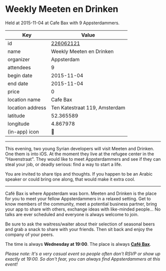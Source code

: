 # Weekly Meeten en Drinken
Held at 2015-11-04 at Cafe Bax with 9 Appsterdammers.
        
|Key|Value
|---|---|
|id|[226062121](https://www.meetup.com/appsterdam/events/226062121/)|
|name|Weekly Meeten en Drinken|
|organizer|Appsterdam|
|attendees|9|
|begin date|2015-11-04|
|end date|2015-11-04|
|price|0|
|location name|Cafe Bax|
|location address|Ten Katestraat 119, Amsterdam|
|latitude|52.365589|
|longitude|4.867978|
|(in-app) icon|🍺|

---

This evening, two young Syrian developers will visit Meeten and Drinken. One them is into iOS. At the moment they live at the refugee center in the "Havenstraat". They would like to meet Appsterdammers and see if they can steal your job, or deadly serious: find a way to start a life.

You are invited to share tips and thoughts. If you happen to be an Arabic speaker or could bring one along, that would make it extra cool. 

--------

Café Bax is where Appsterdam was born. Meeten and Drinken is the place for you to meet your fellow Appsterdammers in a relaxed setting. Get to know members of the community, meet a potential business partner, bring your app to share with others, exchange ideas with like-minded people... No talks are ever scheduled and everyone is always welcome to join.

Be sure to ask the waitress/waiter about their selection of seasonal beers and grab a snack to share with your friends. Then sit back and enjoy the company of your peers.

The time is always **Wednesday at 19:00**. The place is always **[Café Bax](http://www.cafebax.nl/)**.

*Please note: It's a very casual event so people often don't RSVP or show up exactly at 19:00. So don't fear, you can *always* find Appsterdammers at this event!*


